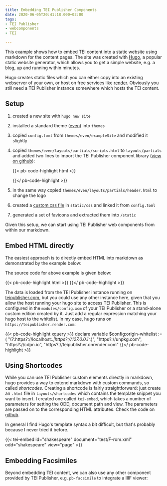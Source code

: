 ```yaml
---
title: Embedding TEI Publisher Components
date: 2020-06-05T20:41:18.000+02:00
tags:
- TEI Publisher
- webcomponents
- TEI

---
```

This example shows how to embed TEI content into a static website using markdown for the content pages. The site was created with [Hugo](https://gohugo.io/), a popular static website generator, which allows you to get a simple website, e.g. a blog, up and running within minutes.

Hugo creates static files which you can either copy into an existing webserver of your own, or host on free services like [render](https://render.com/). Obviously you still need a TEI Publisher instance somewhere which hosts the TEI content.

## Setup

1. created a new site with `hugo new site`
2. installed a standard theme ([even](https://github.com/olOwOlo/hugo-theme-even)) into `themes`
3. copied `config.toml` from `themes/even/exampleSite` and modified it slightly
4. copied `themes/even/layouts/partials/scripts.html` to `layouts/partials` and added two lines  to import the TEI Publisher component library ([view on github](https://github.com/wolfgangmm/tei-publisher-blog-demo/blob/master/layouts/partials/scripts.html)):
   
    {{< pb-code-highlight html >}}
    <script src="https://unpkg.com/@webcomponents/webcomponentsjs@2.4.3/webcomponents-loader.js"></script>
    <script type="module" src="https://unpkg.com/@teipublisher/pb-components@latest/dist/pb-components-bundle.js"></script>
    {{</ pb-code-highlight >}}

5. in the same way copied `themes/even/layouts/partials/header.html` to change the logo
6. created a [custom css file](https://github.com/wolfgangmm/tei-publisher-blog-demo/blob/master/static/css/components.css) in `static/css` and linked it from `config.toml`
7. generated a set of favicons and extracted them into `/static`

Given this setup, we can start using TEI Publisher web components from within our markdown.

## Embed HTML directly

The easiest approach is to directly embed HTML into markdown as demonstrated by the example below:

<pb-page endpoint="https://teipublisher.com/exist/apps/tei-publisher" emit="kant" class="embedded">
    <pb-document id="kant" path="test/kant_rvernunft_1781.TEI-P5.xml" odd="dta"></pb-document>
    <!-- Navigate to next page -->
    <pb-navigation direction="forward" keyboard="right" emit="kant" subscribe="kant">
        <paper-fab icon="icons:chevron-right"></paper-fab>
    </pb-navigation>
    <!-- Navigate to previous page -->
    <pb-navigation direction="backward" keyboard="left" emit="kant" subscribe="kant">
        <paper-fab icon="icons:chevron-left"></paper-fab>
    </pb-navigation>
    <pb-view src="kant" xpath="//teiHeader/fileDesc/titleStmt/title" emit="kant" subscribe="kant">
        <pb-param name="header" value="short" />
    </pb-view>
    <pb-view class="transcription" src="kant" view="page" emit="kant" subscribe="kant"
        append-footnotes animation></pb-view>
</pb-page>

The source code for above example is given below:

{{< pb-code-highlight html >}}
<pb-page endpoint="https://teipublisher.com/exist/apps/tei-publisher" emit="kant" class="embedded">
    <pb-document id="kant" path="test/kant_rvernunft_1781.TEI-P5.xml" odd="dta"></pb-document>
    <!-- Navigate to next page -->
    <pb-navigation direction="forward" keyboard="right" emit="kant" subscribe="kant">
        <paper-fab icon="icons:chevron-right"></paper-fab>
    </pb-navigation>
    <!-- Navigate to previous page -->
    <pb-navigation direction="backward" keyboard="left" emit="kant" subscribe="kant">
        <paper-fab icon="icons:chevron-left"></paper-fab>
    </pb-navigation>
    <pb-view src="kant" xpath="//teiHeader/fileDesc/titleStmt/title" emit="kant" subscribe="kant">
        <pb-param name="header" value="short" />
    </pb-view>
    <pb-view class="transcription" src="kant" view="page" emit="kant" subscribe="kant"
        append-footnotes animation></pb-view>
</pb-page>
{{</ pb-code-highlight >}}

The data is loaded from the TEI Publisher instance running on [teipublisher.com](https://teipublisher.com), but you could use any other instance here, given that you allow the host running your hugo site to access TEI Publisher. This is configured in the `modules/config.xqm` of your TEI Publisher or a stand-alone custom edition created by it. Just add a regular expression matching your hugo host to the whitelist. In my case, hugo runs on `https://teipublisher.render.com`:

{{< pb-code-highlight xquery >}}
declare variable $config:origin-whitelist := (
    "(?:https?://localhost:.*|https?://127.0.0.1:.*)",
    "https?://unpkg.com",
    "https?://cdpn.io",
    "https?://teipublisher.onrender.com"
{{</ pb-code-highlight >}}

## Using Shortcodes

While you can use TEI Publisher custom elements directly in markdown, hugo provides a way to extend markdown with custom commands, so called *shortcodes*. Creating a shortcode is fairly straightforward: just create an `.html` file in `layouts/shortcodes` which contains the template snippet you want to insert. I created one called `tei-embed`,  which takes a number of parameters for setting the ODD, document path  and view. The parameters are passed on to the corresponding HTML attributes. Check the code on [github](https://github.com/wolfgangmm/tei-publisher-blog-demo/blob/master/layouts/shortcodes/tei-embed.html).

In general I find Hugo's template syntax a bit difficult, but that's probably because I never  tried it before.

{{< tei-embed id="shakespeare" document="test/F-rom.xml" odd="shakespeare" view="page" >}}

## Embedding Facsimiles

Beyond embedding TEI content, we can also use any other component provided by TEI Publisher, e.g. `pb-facsimile` to integrate a IIIF viewer:

<pb-facsimile base-uri="https://apps.existsolutions.com/cantaloupe/iiif/2/" facsimiles="[&quot;15929_000_IDL5772_BOss12034_IIIp79.jpg&quot;, &quot;15929_000_IDL5772_BOss12034_IIIp80.jpg&quot;, &quot;15929_000_IDL5772_BOss12034_IIIp81.jpg&quot;, &quot;15929_000_IDL5772_BOss12034_IIIp82.jpg&quot;]" default-zoom-level="0" show-navigator="show-navigator" show-navigation-control="show-navigation-control"></pb-facsimile>